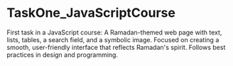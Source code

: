 # TaskOne_JavaScriptCourse
First task in a JavaScript course: A Ramadan-themed web page with text, lists, tables, a search field, and a symbolic image. Focused on creating a smooth, user-friendly interface that reflects Ramadan's spirit. Follows best practices in design and programming.
